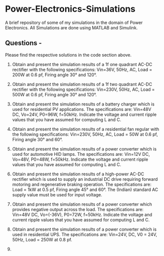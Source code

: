 # Power-Electronics-Simulations
A brief repository of some of my simulations in the domain of Power Electronics. All Simulations are done using MATLAB and Simulink.

## Questions -

Please find the respective solutions in the code section above.

1. Obtain and present the simulation results of a 1f one quadrant AC-DC rectifier with the following specifications: Vin=36V, 50Hz, AC, Load = 200W at 0.6 pf, Firing angle 30° and 120°.

2. Obtain and present the simulation results of a 1f two quadrant AC-DC rectifier with the following specifications: Vin=230V, 50Hz, AC, Load = 500W at 0.6 pf, Firing angle 30° and 120°.

3. Obtain and present the simulation results of a battery charger which is used for residential PV applications. The specifications are: Vin=48V DC, Vo=24V, P0=96W, f=50kHz. Indicate the voltage and current ripple values that you have assumed for computing L and C.

4. Obtain and present the simulation results of a residential fan regular with the following specifications: Vin=230V, 50Hz, AC, Load = 50W at 0.6 pf, Firing angle 30° and 60°.

5. Obtain and present the simulation results of a power converter which is used for automotive HID lamps. The specifications are: Vin=12V DC, Vo=48V, P0=48W, f=50kHz. Indicate the voltage and current ripple values that you have assumed for computing L and C.

6. Obtain and present the simulation results of a high-power AC-DC rectifier which is used to supply an industrial DC drive requiring forward motoring and regenerative braking operation. The specifications are: Load = 1kW at 0.5 pf, Firing angle 45° and 60°. The (Indian) standard AC supply value must be used for input voltage.

7. Obtain and present the simulation results of a power converter which provides negative output across the load. The specifications are: Vin=48V DC, Vo=(-36V), P0=72W, f=50kHz. Indicate the voltage and current ripple values that you have assumed for computing L and C.

8. Obtain and present the simulation results of a power converter which is used in residential UPS. The specifications are: Vin=24V, DC, V0 = 24V, 50Hz, Load = 250W at 0.8 pf.

9.  
